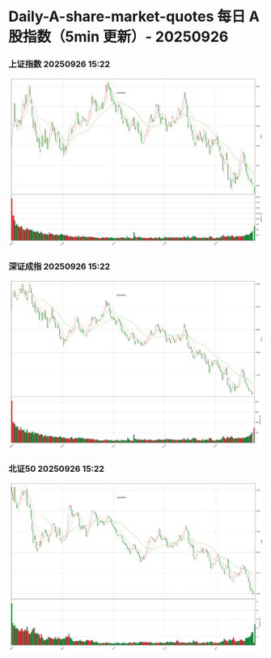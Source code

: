 
# Daily-A-share-market-quotes 每日 A 股指数（5min 更新）- 20250926

### 上证指数 20250926 15:22
![](./fig/2025/9/20250926-sh000001.png)

### 深证成指 20250926 15:22
![](./fig/2025/9/20250926-sz399001.png)

### 北证50 20250926 15:22
![](./fig/2025/9/20250926-bj899050.png)
